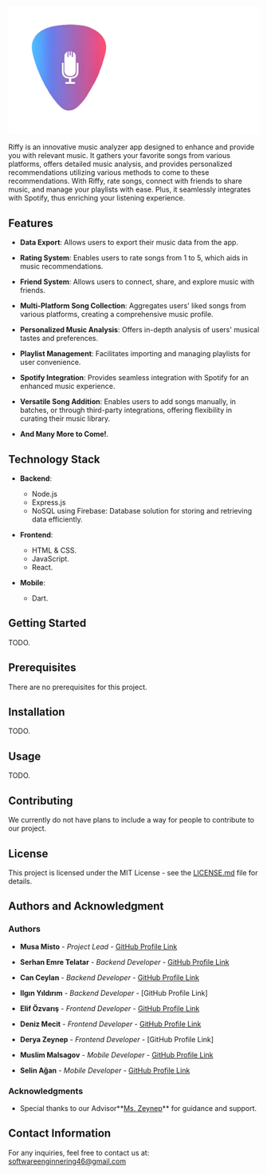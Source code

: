 ![Riffy Logo Horizontal Orientation](https://github.com/SerhanTelatar/CS308-Project/blob/85c5a8426b91379ae742844caf477721e95d5081/wikiAssets/Riffy%20Horizontal%20Logo.png)

Riffy is an innovative music analyzer app designed to enhance and provide you with relevant music. It gathers your favorite songs from various platforms, offers detailed music analysis, and provides personalized recommendations utilizing various methods to come to these recommendations. With Riffy, rate songs, connect with friends to share music, and manage your playlists with ease. Plus, it seamlessly integrates with Spotify, thus enriching your listening experience.

## Features

- **Data Export**: Allows users to export their music data from the app.

- **Rating System**: Enables users to rate songs from 1 to 5, which aids in music recommendations.

- **Friend System**: Allows users to connect, share, and explore music with friends.

- **Multi-Platform Song Collection**: Aggregates users' liked songs from various platforms, creating a comprehensive music profile.

- **Personalized Music Analysis**: Offers in-depth analysis of users' musical tastes and preferences.

- **Playlist Management**: Facilitates importing and managing playlists for user convenience.
  
- **Spotify Integration**: Provides seamless integration with Spotify for an enhanced music experience.

- **Versatile Song Addition**: Enables users to add songs manually, in batches, or through third-party integrations, offering flexibility in curating their music library.

- **And Many More to Come!**.


## Technology Stack

- **Backend**:
  - Node.js
  - Express.js
  - NoSQL using Firebase: Database solution for storing and retrieving data efficiently.

- **Frontend**:
  - HTML & CSS.  
  - JavaScript.
  - React.

- **Mobile**:
  - Dart.


## Getting Started

TODO.

## Prerequisites

There are no prerequisites for this project.

## Installation

TODO.

## Usage

TODO.

## Contributing

We currently do not have plans to include a way for people to contribute to our project.

## License

This project is licensed under the MIT License - see the [LICENSE.md](https://github.com/SerhanTelatar/CS308-Project/blob/9f7eaf012d7ef28485017198bcff2cca03a0164e/LICENSE.md) file for details.

## Authors and Acknowledgment

### Authors

- **Musa Misto** - *Project Lead* - [GitHub Profile Link](https://github.com/MusaMistoSU)
  
- **Serhan Emre Telatar** - *Backend Developer* - [GitHub Profile Link](https://github.com/SerhanTelatar)
- **Can Ceylan** - *Backend Developer* - [GitHub Profile Link](https://github.com/CanCeylan2001)
- **Ilgın Yıldırım** - *Backend Developer* - [GitHub Profile Link]
  
- **Elif Özvarış** - *Frontend Developer* - [GitHub Profile Link](https://github.com/elifozv)
- **Deniz Mecit** - *Frontend Developer* - [GitHub Profile Link](https://github.com/denizmecit)
- **Derya Zeynep** - *Frontend Developer* - [GitHub Profile Link]
  
- **Muslim Malsagov** - *Mobile Developer* - [GitHub Profile Link](https://github.com/Calvin-ctrl)
- **Selin Ağan** - *Mobile Developer* - [GitHub Profile Link](https://github.com/selinbsa)

### Acknowledgments

- Special thanks to our Advisor**[Ms. Zeynep](https://github.com/isikz)** for guidance and support.


## Contact Information

For any inquiries, feel free to contact us at: softwareenginnering46@gmail.com
